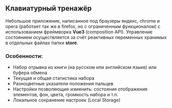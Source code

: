## Клавиатурный тренажёр
Небольшое приложение, написанное под браузеры яндекс, chrome и opera (работает так же в firefox, но с ограниченным функционалом) с использованием фреймворка **Vue3** (composition API). Управление состоянием осуществляется за счёт реактивных переменных хранимых в отдельных файлах папки **store**.

### Особенности:

- Набор отрывка из книги (на русском или английском языке) или буфера обмена
- Текущая и общая статистика набора
- Разноцветные указатели положения пальцев
- Настройки позволяющие изменить: состояния отображения элементов, фон, цвета, громкость набора и т.п.
- Локальное сохранение настроек (Local Storage)

